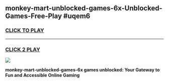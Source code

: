
## monkey-mart-unblocked-games-6x-Unblocked-Games-Free-Play #uqem6
<h3>
<a href="https://us.freeplayer.one?title=monkey-mart-unblocked-games-6x&ref=9M">CLICK TO PLAY</a></h3>
<hr>

<h3>
<a href="https://us.freeplayer.one?title=monkey-mart-unblocked-games-6x&ref=9M">CLICK 2 PLAY</a>
  
</h3>

<a href="https://us.freeplayer.one?title=monkey-mart-unblocked-games-6x&ref=9M"><img src="https://clearcache.store/games.png"></a>


**monkey-mart-unblocked-games-6x games unblocked: Your Gateway to Fun and Accessible Online Gaming**
